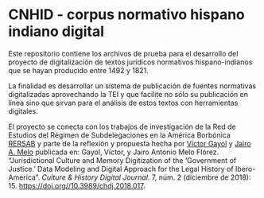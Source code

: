 # CNHID - corpus normativo hispano indiano digital

Este repositorio contiene los archivos de prueba para
el desarrollo del proyecto de digitalización de textos jurídicos
normativos hispano-indianos que se hayan producido entre 1492 y 1821.

La finalidad es desarrollar un sistema de publicación de fuentes
normativas digitalizadas aprovechando la TEI y que facilite no sólo
su publicación en línea sino que sirvan para el análisis de estos
textos con herramientas digitales.

El proyecto se conecta con los trabajos de investigación de la Red de Estudios
del Régimen de Subdelegaciones en la América Borbónica [RERSAB](http://www.rersab.org/)
y parte de la reflexión y propuesta hecha por [Víctor Gayol](https://victorgayol.net/) y [Jairo A. Melo](http://jairomelo.com/)
publicada en: Gayol, Víctor, y Jairo Antonio Melo Flórez.
“Jurisdictional Culture and Memory Digitization of the ‘Government of Justice.’ Data Modeling and Digital Approach for the Legal History of Ibero-America”. *Culture & History Digital Journal*. 7, núm. 2 (diciembre de 2018): 15. <https://doi.org//10.3989/chdj.2018.017>.
